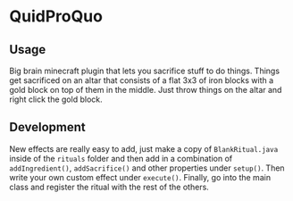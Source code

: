 # QuidProQuo

## Usage

Big brain minecraft plugin that lets you sacrifice stuff to do things.
Things get sacrificed on an altar that consists of a flat 3x3 of iron blocks with a gold block on top of them in the middle.
Just throw things on the altar and right click the gold block.

## Development

New effects are really easy to add, just make a copy of `BlankRitual.java` inside of the `rituals` folder and then add in a combination of `addIngredient()`, `addSacrifice()` and other properties under `setup()`. Then write your own custom effect under `execute()`. Finally, go into the main class and register the ritual with the rest of the others.
